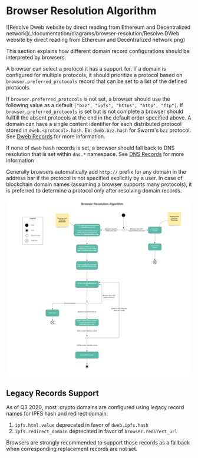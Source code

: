 # Browser Resolution Algorithm

!\[Resolve Dweb website by direct reading from Ethereum and Decentralized network\]\(./documentation/diagrams/browser-resolution/Resolve DWeb website by direct reading from Ethereum and Decentralized network.png\)

This section explains how different domain record configurations should be interpreted by browsers.

A browser can select a protocol it has a support for. If a domain is configured for multiple protocols, it should prioritize a protocol based on `browser.preferred_protocols` record that can be set to a list of the defined protocols.

If `browser.preferred_protocols` is not set, a browser should use the following value as a default `["bzz", "ipfs", "https", "http", "ftp"]`. If `browser.preferred_protocols` is set but is not complete a browser should fullfill the absent protocols at the end in the default order specified above. A domain can have a single content identifier for each distributed protocol stored in `dweb.<protocol>.hash`. Ex: `dweb.bzz.hash` for Swarm's `bzz` protocol. See [Dweb Records](../managing-domains/managing-domain-records.md#distributed-web-records) for more information.

If none of `dweb` hash records is set, a browser should fall back to DNS resolution that is set within `dns.*` namespace. See [DNS Records](../managing-domains/managing-domain-records.md#distributed-web-records) for more information

Generally browsers automatically add `http://` prefix for any domain in the address bar if the protocol is not specified explicitly by a user. In case of blockchain domain names \(assuming a browser supports many protocols\), it is preferred to determine a protocol only after resolving domain records.

![](../.gitbook/assets/browser_resolution_algorithm%20%281%29.png)

## Legacy Records Support

As of Q3 2020, most .crypto domains are configured using legacy record names for IPFS hash and redirect domain:

1. `ipfs.html.value` deprecated in favor of `dweb.ipfs.hash`
2. `ipfs.redirect_domain` deprecated in favor of `browser.redirect_url`

Browsers are strongly recommended to support those records as a fallback when corresponding replacement records are not set.

